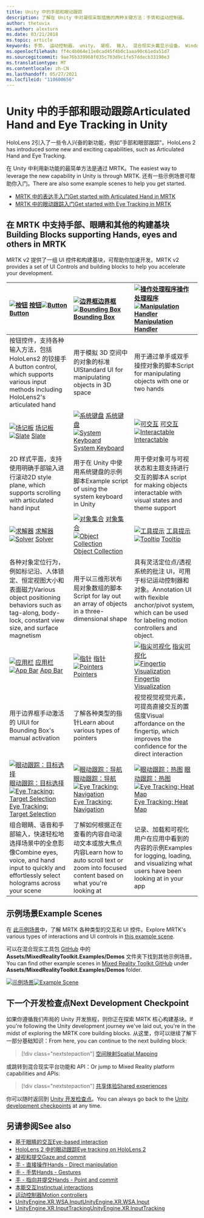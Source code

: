 ```yaml
---
title: Unity 中的手部和眼动跟踪
description: 了解在 Unity 中对凝视采取措施的两种关键方法：手势和运动控制器。
author: thetuvix
ms.author: alexturn
ms.date: 03/21/2018
ms.topic: article
keywords: 手势， 运动控制器， unity， 凝视， 输入， 混合现实头戴显示设备， Windows 混合现实头戴显示设备， 虚拟现实头戴显示设备， MRTK， 混合现实工具包
ms.openlocfilehash: ff4c4b064e11e0cad45f4b0c1aaa90c61eda51d7
ms.sourcegitcommit: 9ae76b339968f035c703d9c1fe57ddecb33198e3
ms.translationtype: MT
ms.contentlocale: zh-CN
ms.lasthandoff: 05/27/2021
ms.locfileid: "110600656"
---
```

# <a name="articulated-hand-and-eye-tracking-in-unity"></a><span data-ttu-id="ed462-104">Unity 中的手部和眼动跟踪</span><span class="sxs-lookup"><span data-stu-id="ed462-104">Articulated Hand and Eye Tracking in Unity</span></span>

<span data-ttu-id="ed462-105">HoloLens 2引入了一些令人兴奋的新功能，例如"手部和眼部跟踪"。</span><span class="sxs-lookup"><span data-stu-id="ed462-105">HoloLens 2 has introduced some new and exciting capabilities, such as Articulated Hand and Eye Tracking.</span></span>

<span data-ttu-id="ed462-106">在 Unity 中利用新功能的最简单方法是通过 MRTK。</span><span class="sxs-lookup"><span data-stu-id="ed462-106">The easiest way to leverage the new capability in Unity is through MRTK.</span></span> <span data-ttu-id="ed462-107">还有一些示例场景可帮助你入门。</span><span class="sxs-lookup"><span data-stu-id="ed462-107">There are also some example scenes to help you get started.</span></span>

* [<span data-ttu-id="ed462-108">MRTK 中的表达手入门</span><span class="sxs-lookup"><span data-stu-id="ed462-108">Get started with Articulated Hand  in MRTK</span></span>](/windows/mixed-reality/mrtk-unity/features/input/hand-tracking)
* [<span data-ttu-id="ed462-109">MRTK 中的眼动跟踪入门</span><span class="sxs-lookup"><span data-stu-id="ed462-109">Get started with Eye Tracking in MRTK</span></span>](/windows/mixed-reality/mrtk-unity/features/input/eye-tracking/eye-tracking-main)

## <a name="building-blocks-supporting-hands-eyes-and-others-in-mrtk"></a><span data-ttu-id="ed462-110">在 MRTK 中支持手部、眼睛和其他的构建基块</span><span class="sxs-lookup"><span data-stu-id="ed462-110">Building Blocks supporting Hands, eyes and others in MRTK</span></span>

<span data-ttu-id="ed462-111">MRTK v2 提供了一组 UI 控件和构建基块，可帮助你加速开发。</span><span class="sxs-lookup"><span data-stu-id="ed462-111">MRTK v2 provides a set of UI Controls and building blocks to help you accelerate your development.</span></span>

|  <span data-ttu-id="ed462-112">[![按钮](images/MRTK_Button_Main.png)](/windows/mixed-reality/mrtk-unity/features/ux-building-blocks/button) [按钮](/windows/mixed-reality/mrtk-unity/features/ux-building-blocks/button)</span><span class="sxs-lookup"><span data-stu-id="ed462-112">[![Button](images/MRTK_Button_Main.png)](/windows/mixed-reality/mrtk-unity/features/ux-building-blocks/button) [Button](/windows/mixed-reality/mrtk-unity/features/ux-building-blocks/button)</span></span> | <span data-ttu-id="ed462-113">[ ![ 边界框](images/MRTK_BoundingBox_Main.png)](/windows/mixed-reality/mrtk-unity/features/ux-building-blocks/bounding-box)[边界框](/windows/mixed-reality/mrtk-unity/features/ux-building-blocks/bounding-box)</span><span class="sxs-lookup"><span data-stu-id="ed462-113">[![Bounding Box](images/MRTK_BoundingBox_Main.png)](/windows/mixed-reality/mrtk-unity/features/ux-building-blocks/bounding-box) [Bounding Box](/windows/mixed-reality/mrtk-unity/features/ux-building-blocks/bounding-box)</span></span> | <span data-ttu-id="ed462-114">[ ![ 操作处理程序](images/MRTK_Manipulation_Main.png)](/windows/mixed-reality/mrtk-unity/features/ux-building-blocks/manipulation-handler)[操作处理程序](/windows/mixed-reality/mrtk-unity/features/ux-building-blocks/manipulation-handler)</span><span class="sxs-lookup"><span data-stu-id="ed462-114">[![Manipulation Handler](images/MRTK_Manipulation_Main.png)](/windows/mixed-reality/mrtk-unity/features/ux-building-blocks/manipulation-handler) [Manipulation Handler](/windows/mixed-reality/mrtk-unity/features/ux-building-blocks/manipulation-handler)</span></span> |
|:--- | :--- | :--- |
| <span data-ttu-id="ed462-115">按钮控件，支持各种输入方法，包括 HoloLens2 的铰接手</span><span class="sxs-lookup"><span data-stu-id="ed462-115">A button control, which supports various input methods including HoloLens2's articulated hand</span></span> | <span data-ttu-id="ed462-116">用于模拟 3D 空间中的对象的标准 UI</span><span class="sxs-lookup"><span data-stu-id="ed462-116">Standard UI for manipulating objects in 3D space</span></span> | <span data-ttu-id="ed462-117">用于通过单手或双手操控对象的脚本</span><span class="sxs-lookup"><span data-stu-id="ed462-117">Script for manipulating objects with one or two hands</span></span> |
|  <span data-ttu-id="ed462-118">[![场记板](images/MRTK_Slate_Main.png)](/windows/mixed-reality/mrtk-unity/features/ux-building-blocks/slate) [场记板](/windows/mixed-reality/mrtk-unity/features/ux-building-blocks/slate)</span><span class="sxs-lookup"><span data-stu-id="ed462-118">[![Slate](images/MRTK_Slate_Main.png)](/windows/mixed-reality/mrtk-unity/features/ux-building-blocks/slate) [Slate](/windows/mixed-reality/mrtk-unity/features/ux-building-blocks/slate)</span></span> | <span data-ttu-id="ed462-119">[![系统键盘](images/MRTK_SystemKeyboard_Main.png)](/windows/mixed-reality/mrtk-unity/features/ux-building-blocks/system-keyboard) [系统键盘](/windows/mixed-reality/mrtk-unity/features/ux-building-blocks/system-keyboard)</span><span class="sxs-lookup"><span data-stu-id="ed462-119">[![System Keyboard](images/MRTK_SystemKeyboard_Main.png)](/windows/mixed-reality/mrtk-unity/features/ux-building-blocks/system-keyboard) [System Keyboard](/windows/mixed-reality/mrtk-unity/features/ux-building-blocks/system-keyboard)</span></span> | <span data-ttu-id="ed462-120">[![可交互](images/InteractableExamples.png)](/windows/mixed-reality/mrtk-unity/features/ux-building-blocks/interactable) [可交互](/windows/mixed-reality/mrtk-unity/features/ux-building-blocks/interactable)</span><span class="sxs-lookup"><span data-stu-id="ed462-120">[![Interactable](images/InteractableExamples.png)](/windows/mixed-reality/mrtk-unity/features/ux-building-blocks/interactable) [Interactable](/windows/mixed-reality/mrtk-unity/features/ux-building-blocks/interactable)</span></span> |
| <span data-ttu-id="ed462-121">2D 样式平面，支持使用明确手部输入进行滚动</span><span class="sxs-lookup"><span data-stu-id="ed462-121">2D style plane, which supports scrolling with articulated hand input</span></span> | <span data-ttu-id="ed462-122">用于在 Unity 中使用系统键盘的示例脚本</span><span class="sxs-lookup"><span data-stu-id="ed462-122">Example script of using the system keyboard in Unity</span></span>  | <span data-ttu-id="ed462-123">用于使对象可与可视状态和主题支持进行交互的脚本</span><span class="sxs-lookup"><span data-stu-id="ed462-123">A script for making objects interactable with visual states and theme support</span></span> |
|  <span data-ttu-id="ed462-124">[![求解器](images/MRTK_Solver_Main.png)](/windows/mixed-reality/mrtk-unity/features/ux-building-blocks/solvers/solver) [求解器](/windows/mixed-reality/mrtk-unity/features/ux-building-blocks/solvers/solver)</span><span class="sxs-lookup"><span data-stu-id="ed462-124">[![Solver](images/MRTK_Solver_Main.png)](/windows/mixed-reality/mrtk-unity/features/ux-building-blocks/solvers/solver) [Solver](/windows/mixed-reality/mrtk-unity/features/ux-building-blocks/solvers/solver)</span></span> | <span data-ttu-id="ed462-125">[![对象集合](images/MRTK_ObjectCollection_Main.png)](/windows/mixed-reality/mrtk-unity/features/ux-building-blocks/object-collection) [对象集合](/windows/mixed-reality/mrtk-unity/features/ux-building-blocks/object-collection)</span><span class="sxs-lookup"><span data-stu-id="ed462-125">[![Object Collection](images/MRTK_ObjectCollection_Main.png)](/windows/mixed-reality/mrtk-unity/features/ux-building-blocks/object-collection) [Object Collection](/windows/mixed-reality/mrtk-unity/features/ux-building-blocks/object-collection)</span></span> | <span data-ttu-id="ed462-126">[![工具提示](images/MRTK_Tooltip_Main.png)](/windows/mixed-reality/mrtk-unity/features/ux-building-blocks/tooltip) [工具提示](/windows/mixed-reality/mrtk-unity/features/ux-building-blocks/tooltip)</span><span class="sxs-lookup"><span data-stu-id="ed462-126">[![Tooltip](images/MRTK_Tooltip_Main.png)](/windows/mixed-reality/mrtk-unity/features/ux-building-blocks/tooltip) [Tooltip](/windows/mixed-reality/mrtk-unity/features/ux-building-blocks/tooltip)</span></span> |
| <span data-ttu-id="ed462-127">各种对象定位行为，例如标记沿、人体锁定、恒定视图大小和表面磁力</span><span class="sxs-lookup"><span data-stu-id="ed462-127">Various object positioning behaviors such as tag-along, body-lock, constant view size, and surface magnetism</span></span> | <span data-ttu-id="ed462-128">用于以三维形状布局对象数组的脚本</span><span class="sxs-lookup"><span data-stu-id="ed462-128">Script for lay out an array of objects in a three-dimensional shape</span></span> | <span data-ttu-id="ed462-129">具有灵活定位点/透视系统的批注 UI，可用于标记运动控制器和对象。</span><span class="sxs-lookup"><span data-stu-id="ed462-129">Annotation UI with flexible anchor/pivot system, which can be used for labeling motion controllers and object.</span></span> |
|  <span data-ttu-id="ed462-130">[![应用栏](images/MRTK_AppBar_Main.png)](/windows/mixed-reality/mrtk-unity/features/ux-building-blocks/app-bar) [应用栏](/windows/mixed-reality/mrtk-unity/features/ux-building-blocks/app-bar)</span><span class="sxs-lookup"><span data-stu-id="ed462-130">[![App Bar](images/MRTK_AppBar_Main.png)](/windows/mixed-reality/mrtk-unity/features/ux-building-blocks/app-bar) [App Bar](/windows/mixed-reality/mrtk-unity/features/ux-building-blocks/app-bar)</span></span> | <span data-ttu-id="ed462-131">[![指针](images/MRTK_Pointer_Main.png)](/windows/mixed-reality/mrtk-unity/features/input/pointers) [指针](/windows/mixed-reality/mrtk-unity/features/input/pointers)</span><span class="sxs-lookup"><span data-stu-id="ed462-131">[![Pointers](images/MRTK_Pointer_Main.png)](/windows/mixed-reality/mrtk-unity/features/input/pointers) [Pointers](/windows/mixed-reality/mrtk-unity/features/input/pointers)</span></span> | <span data-ttu-id="ed462-132">[![指尖可视化](images/MRTK_FingertipVisualization_Main.png)](/windows/mixed-reality/mrtk-unity/features/ux-building-blocks/fingertip-visualization) [指尖可视化](/windows/mixed-reality/mrtk-unity/features/ux-building-blocks/fingertip-visualization)</span><span class="sxs-lookup"><span data-stu-id="ed462-132">[![Fingertip Visualization](images/MRTK_FingertipVisualization_Main.png)](/windows/mixed-reality/mrtk-unity/features/ux-building-blocks/fingertip-visualization) [Fingertip Visualization](/windows/mixed-reality/mrtk-unity/features/ux-building-blocks/fingertip-visualization)</span></span> |
| <span data-ttu-id="ed462-133">用于边界框手动激活的 UI</span><span class="sxs-lookup"><span data-stu-id="ed462-133">UI for Bounding Box's manual activation</span></span> | <span data-ttu-id="ed462-134">了解各种类型的指针</span><span class="sxs-lookup"><span data-stu-id="ed462-134">Learn about various types of pointers</span></span> | <span data-ttu-id="ed462-135">视觉视觉视觉元素，可提高直接交互的置信度</span><span class="sxs-lookup"><span data-stu-id="ed462-135">Visual affordance on the fingertip, which improves the confidence for the direct interaction</span></span> |
|  <span data-ttu-id="ed462-136">[![眼动跟踪：目标选择](images/mrtk_et_targetselect.png)](/windows/mixed-reality/mrtk-unity/features/input/eye-tracking/eye-tracking-target-selection) [眼动跟踪：目标选择](/windows/mixed-reality/mrtk-unity/features/input/eye-tracking/eye-tracking-target-selection)</span><span class="sxs-lookup"><span data-stu-id="ed462-136">[![Eye Tracking: Target Selection](images/mrtk_et_targetselect.png)](/windows/mixed-reality/mrtk-unity/features/input/eye-tracking/eye-tracking-target-selection) [Eye Tracking: Target Selection](/windows/mixed-reality/mrtk-unity/features/input/eye-tracking/eye-tracking-target-selection)</span></span> | <span data-ttu-id="ed462-137">[![眼动跟踪：导航](images/mrtk_et_navigation.png)](/windows/mixed-reality/mrtk-unity/features/input/eye-tracking/eye-tracking-navigation) [眼动跟踪：导航](/windows/mixed-reality/mrtk-unity/features/input/eye-tracking/eye-tracking-navigation)</span><span class="sxs-lookup"><span data-stu-id="ed462-137">[![Eye Tracking: Navigation](images/mrtk_et_navigation.png)](/windows/mixed-reality/mrtk-unity/features/input/eye-tracking/eye-tracking-navigation) [Eye Tracking: Navigation](/windows/mixed-reality/mrtk-unity/features/input/eye-tracking/eye-tracking-navigation)</span></span> | <span data-ttu-id="ed462-138">[![眼动跟踪：热图](images/mrtk_et_heatmaps.png)](https://microsoft.github.io/MixedRealityToolkit-Unity/Documentation/EyeTracking/EyeTracking_Visualization.html) [眼动跟踪：热图](https://microsoft.github.io/MixedRealityToolkit-Unity/Documentation/EyeTracking/EyeTracking_Visualization.html)</span><span class="sxs-lookup"><span data-stu-id="ed462-138">[![Eye Tracking: Heat Map](images/mrtk_et_heatmaps.png)](https://microsoft.github.io/MixedRealityToolkit-Unity/Documentation/EyeTracking/EyeTracking_Visualization.html) [Eye Tracking: Heat Map](https://microsoft.github.io/MixedRealityToolkit-Unity/Documentation/EyeTracking/EyeTracking_Visualization.html)</span></span> |
| <span data-ttu-id="ed462-139">组合眼睛、语音和手部输入，快速轻松地选择场景中的全息影像</span><span class="sxs-lookup"><span data-stu-id="ed462-139">Combine eyes, voice, and hand input to quickly and effortlessly select holograms across your scene</span></span> | <span data-ttu-id="ed462-140">了解如何根据正在查看的内容自动滚动文本或放大焦点内容</span><span class="sxs-lookup"><span data-stu-id="ed462-140">Learn how to auto scroll text or zoom into focused content based on what you're looking at</span></span>| <span data-ttu-id="ed462-141">记录、加载和可视化用户在应用中看到的内容的示例</span><span class="sxs-lookup"><span data-stu-id="ed462-141">Examples for logging, loading, and visualizing what users have been looking at in your app</span></span> |

## <a name="example-scenes"></a><span data-ttu-id="ed462-142">示例场景</span><span class="sxs-lookup"><span data-stu-id="ed462-142">Example Scenes</span></span>

<span data-ttu-id="ed462-143">在 [此示例场景](https://microsoft.github.io/MixedRealityToolkit-Unity/Documentation/README_HandInteractionExamples.html)中，了解 MRTK 各种类型的交互和 UI 控件。</span><span class="sxs-lookup"><span data-stu-id="ed462-143">Explore MRTK's various types of interactions and UI controls in [this example scene](https://microsoft.github.io/MixedRealityToolkit-Unity/Documentation/README_HandInteractionExamples.html).</span></span>

<span data-ttu-id="ed462-144">可以在混合现实工具包 [GitHub](https://github.com/Microsoft/MixedRealityToolkit-Unity) 中的 **Assets/MixedRealityToolkit.Examples/Demos** 文件夹下找到其他示例场景。</span><span class="sxs-lookup"><span data-stu-id="ed462-144">You can find  other example scenes in [Mixed Reality Toolkit GitHub](https://github.com/Microsoft/MixedRealityToolkit-Unity) under **Assets/MixedRealityToolkit.Examples/Demos** folder.</span></span>

<span data-ttu-id="ed462-145">[![示例场景](images/MRTK_Examples.png)](/windows/mixed-reality/mrtk-unity/features/example-scenes/hand-interaction-examples)</span><span class="sxs-lookup"><span data-stu-id="ed462-145">[![Example Scene](images/MRTK_Examples.png)](/windows/mixed-reality/mrtk-unity/features/example-scenes/hand-interaction-examples)</span></span>

## <a name="next-development-checkpoint"></a><span data-ttu-id="ed462-146">下一个开发检查点</span><span class="sxs-lookup"><span data-stu-id="ed462-146">Next Development Checkpoint</span></span>

<span data-ttu-id="ed462-147">如果你遵循我们布局的 Unity 开发旅程，则你正在探索 MRTK 核心构建基块。</span><span class="sxs-lookup"><span data-stu-id="ed462-147">If you're following the Unity development journey we've laid out, you're in the midst of exploring the MRTK core building blocks.</span></span> <span data-ttu-id="ed462-148">从这里，你可以继续了解下一部分基础知识：</span><span class="sxs-lookup"><span data-stu-id="ed462-148">From here, you can continue to the next building block:</span></span>

> [!div class="nextstepaction"]
> [<span data-ttu-id="ed462-149">空间映射</span><span class="sxs-lookup"><span data-stu-id="ed462-149">Spatial Mapping</span></span>](spatial-mapping-in-unity.md)

<span data-ttu-id="ed462-150">或跳转到混合现实平台功能和 API：</span><span class="sxs-lookup"><span data-stu-id="ed462-150">Or jump to Mixed Reality platform capabilities and APIs:</span></span>

> [!div class="nextstepaction"]
> [<span data-ttu-id="ed462-151">共享体验</span><span class="sxs-lookup"><span data-stu-id="ed462-151">Shared experiences</span></span>](shared-experiences-in-unity.md)

<span data-ttu-id="ed462-152">你可以随时返回到 [Unity 开发检查点](unity-development-overview.md#2-core-building-blocks)。</span><span class="sxs-lookup"><span data-stu-id="ed462-152">You can always go back to the [Unity development checkpoints](unity-development-overview.md#2-core-building-blocks) at any time.</span></span>

## <a name="see-also"></a><span data-ttu-id="ed462-153">另请参阅</span><span class="sxs-lookup"><span data-stu-id="ed462-153">See also</span></span>

* [<span data-ttu-id="ed462-154">基于眼睛的交互</span><span class="sxs-lookup"><span data-stu-id="ed462-154">Eye-based interaction</span></span>](../../design/eye-gaze-interaction.md)
* [<span data-ttu-id="ed462-155">HoloLens 2 中的眼动跟踪</span><span class="sxs-lookup"><span data-stu-id="ed462-155">Eye tracking on HoloLens 2</span></span>](../../design/eye-tracking.md)
* [<span data-ttu-id="ed462-156">凝视和提交</span><span class="sxs-lookup"><span data-stu-id="ed462-156">Gaze and commit</span></span>](../../design/gaze-and-commit.md)
* [<span data-ttu-id="ed462-157">手 - 直接操作</span><span class="sxs-lookup"><span data-stu-id="ed462-157">Hands - Direct manipulation</span></span>](../../design/direct-manipulation.md)
* [<span data-ttu-id="ed462-158">手 - 手势</span><span class="sxs-lookup"><span data-stu-id="ed462-158">Hands - Gestures</span></span>](../../design/gaze-and-commit.md#composite-gestures)
* [<span data-ttu-id="ed462-159">手 - 指向并提交</span><span class="sxs-lookup"><span data-stu-id="ed462-159">Hands - Point and commit</span></span>](../../design/point-and-commit.md)
* [<span data-ttu-id="ed462-160">本能交互</span><span class="sxs-lookup"><span data-stu-id="ed462-160">Instinctual interactions</span></span>](../../design/interaction-fundamentals.md)
* [<span data-ttu-id="ed462-161">运动控制器</span><span class="sxs-lookup"><span data-stu-id="ed462-161">Motion controllers</span></span>](../../design/motion-controllers.md)
* [<span data-ttu-id="ed462-162">UnityEngine.XR.WSA.Input</span><span class="sxs-lookup"><span data-stu-id="ed462-162">UnityEngine.XR.WSA.Input</span></span>](https://docs.unity3d.com/ScriptReference/XR.WSA.Input.InteractionManager.html)
* [<span data-ttu-id="ed462-163">UnityEngine.XR.InputTracking</span><span class="sxs-lookup"><span data-stu-id="ed462-163">UnityEngine.XR.InputTracking</span></span>](https://docs.unity3d.com/ScriptReference/XR.InputTracking.html)
